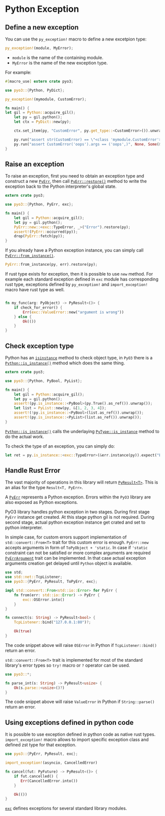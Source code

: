 # Python Exception

## Define a new exception

You can use the `py_exception!` macro to define a new excetpion type:

```rust
py_exception!(module, MyError);
```

* `module` is the name of the containing module.
* `MyError` is the name of the new exception type.

For example:

```rust
#[macro_use] extern crate pyo3;

use pyo3::{Python, PyDict};

py_exception!(mymodule, CustomError);

fn main() {
let gil = Python::acquire_gil();
    let py = gil.python();
    let ctx = PyDict::new(py);

    ctx.set_item(py, "CustomError", py.get_type::<CustomError>()).unwrap();

    py.run("assert str(CustomError) == \"<class 'mymodule.CustomError'>\"", None, Some(&ctx)).unwrap();
    py.run("assert CustomError('oops').args == ('oops',)", None, Some(&ctx)).unwrap();
}
```

## Raise an exception

To raise an exception, first you need to obtain an exception type and construct a new [`PyErr`](https://pyo3.github.io/pyo3/pyo3/struct.PyErr.html), then call [`PyErr::restore()`](https://pyo3.github.io/pyo3/pyo3/struct.PyErr.html#method.restore) method to write the exception back to the Python interpreter's global state.

```rust
extern crate pyo3;

use pyo3::{Python, PyErr, exc};

fn main() {
    let gil = Python::acquire_gil();
    let py = gil.python();
    PyErr::new::<exc::TypeError, _>("Error").restore(py);
    assert!(PyErr::occurred(py));
    drop(PyErr::fetch(py));
}
```

If you already have a Python exception instance, you can simply call [`PyErr::from_instance()`](https://pyo3.github.io/pyo3/pyo3/struct.PyErr.html#method.from_instance).

```rust
PyErr::from_instance(py, err).restore(py);
```

If rust type exists for exception, then it is possible to use `new` method.
For example each standard exception defined in `exc` module
has corresponding rust type, exceptions defined by `py_exception!` and `import_exception!` macro
have rust type as well.

```rust

fn my_func(arg: PyObject) -> PyResult<()> {
    if check_for_error() {
        Err(exc::ValueError::new("argument is wrong"))
    } else {
        Ok(())
    }
}

```

## Check exception type

Python has an [`isinstance`](https://docs.python.org/3/library/functions.html#isinstance) method to check object type,
in `PyO3` there is a [`Python::is_instance()`](https://pyo3.github.io/pyo3/pyo3/struct.Python.html#method.is_instance) method which does the same thing.

```rust
extern crate pyo3;

use pyo3::{Python, PyBool, PyList};

fn main() {
    let gil = Python::acquire_gil();
    let py = gil.python();
    assert!(py.is_instance::<PyBool>(py.True().as_ref()).unwrap());
    let list = PyList::new(py, &[1, 2, 3, 4]);
    assert!(!py.is_instance::<PyBool>(list.as_ref()).unwrap());
    assert!(py.is_instance::<PyList>(list.as_ref()).unwrap());
}
```

[`Python::is_instance()`](https://pyo3.github.io/pyo3/pyo3/struct.Python.html#method.is_instance) calls the underlaying [`PyType::is_instance`](https://pyo3.github.io/pyo3/pyo3/struct.PyType.html#method.is_instance) method to do the actual work.

To check the type of an exception, you can simply do:

```rust
let ret = py.is_instance::<exc::TypeError>(&err.instance(py)).expect("Error calling is_instance");
```

## Handle Rust Error

The vast majority of operations in this library will return [`PyResult<T>`](https://pyo3.github.io/pyo3/pyo3/type.PyResult.html).
This is an alias for the type `Result<T, PyErr>`.

A [`PyErr`](https://pyo3.github.io/pyo3/pyo3/struct.PyErr.html) represents a Python exception.
Errors within the `PyO3` library are also exposed as Python exceptions.

PyO3 library handles python exception in two stages. During first stage `PyErr` instance get
created. At this stage python gil is not required. During second stage, actual python
exception instance get crated and set to python interpreter.

In simple case, for custom errors support implementation of `std::convert::From<T>` trait
for this custom error is enough. `PyErr::new` accepts arguments in form
of `ToPyObject + 'static`. In case if `'static` constraint can not be satisfied or
more complex arguments are required [`PyErrArgument`](https://pyo3.github.io/pyo3/pyo3/trait.PyErrArguments.html)
trait can be implemented. In that case actual exception arguments creation get delayed
until `Python` object is available.

```rust
use std;
use std::net::TcpListener;
use pyo3::{PyErr, PyResult, ToPyErr, exc};

impl std::convert::From<std::io::Error> for PyErr {
    fn from(err: std::io::Error) -> PyErr {
        exc::OSError.into()
    }
}

fn connect(s: String) -> PyResult<bool> {
    TcpListener::bind("127.0.0.1:80")?;

    Ok(true)
}
```

The code snippet above will raise `OSError` in Python if `TcpListener::bind()` return an error.

`std::convert::From<T>` trait is implemented for most of the standard library's error
types so `try!` macro or `?` operator can be used.

```rust
use pyo3::*;

fn parse_int(s: String) -> PyResult<usize> {
    Ok(s.parse::<usize>()?)
}
```

The code snippet above will raise `ValueError` in Python if `String::parse()` return an error.


## Using exceptions defined in python code

It is possible to use exception defined in python code as native rust types. 
`import_exception!` macro allows to import specific exception class and defined zst type
for that exception.

```rust
use pyo3::{PyErr, PyResult, exc};

import_exception!(asyncio, CancelledError)

fn cancel(fut: PyFuture) -> PyResult<()> {
    if fut.cancelled() {
       Err(CancelledError.into())
    }

    Ok(())
}

```

[`exc`](https://pyo3.github.io/pyo3/pyo3/exc/index.html) defines exceptions for
several standard library modules.
